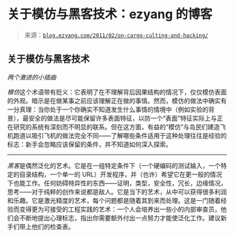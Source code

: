 <!--yml

category: 未分类

date: 2024-07-01 18:17:57

-->

# 关于模仿与黑客技术：ezyang 的博客

> 来源：[`blog.ezyang.com/2011/02/on-cargo-culting-and-hacking/`](http://blog.ezyang.com/2011/02/on-cargo-culting-and-hacking/)

## 关于模仿与黑客技术

*两个激进的小插曲*

*模仿*这个术语带有贬义：它表明了在不理解背后因果结构的情况下，仅仅模仿表面的外观。暗示是在做某事之前应该理解正在做的事情。然而，模仿的做法中确实有一分真理：当你处于一个你确实不知道发生什么事情的情境中（例如实验的背景），最安全的做法是尽可能保留许多表面特征，以防一个“表面”特征实际上与正在研究的系统有深刻而不明显的联系。但在这方面，有益的“模仿”与岛民们建造飞机跑道以吸引飞机的做法完全不同——了解哪些条件适用于这种处理往往是经验的标志：新手会忽略应该保留的条件，并不知道如何深入探索。

* * *

*黑客*是偶然泛化的艺术。它是在一组特定条件下（一个硬编码的测试输入，一个特定的目录结构，一个单一的 URL）开发程序，并（也许）希望它在更一般的情况下也能工作。任何妨碍特异性的东西——证明，类型，安全性，冗长，边缘情况，思考——对于纯粹的创作来说都是敌人。它是当下的艺术，从中可以获得很多利润和乐趣。它是激光精度的艺术，每个问题都是随着其到来而处理。这是一门随着经验而变得更为可接受的工程实践的艺术：一个人会培养出一些小的内部审查员，他们会不断地提出心理标志，指出你需要额外付出一点努力才能使泛化工作。建议新手们带上他们的检查表。
